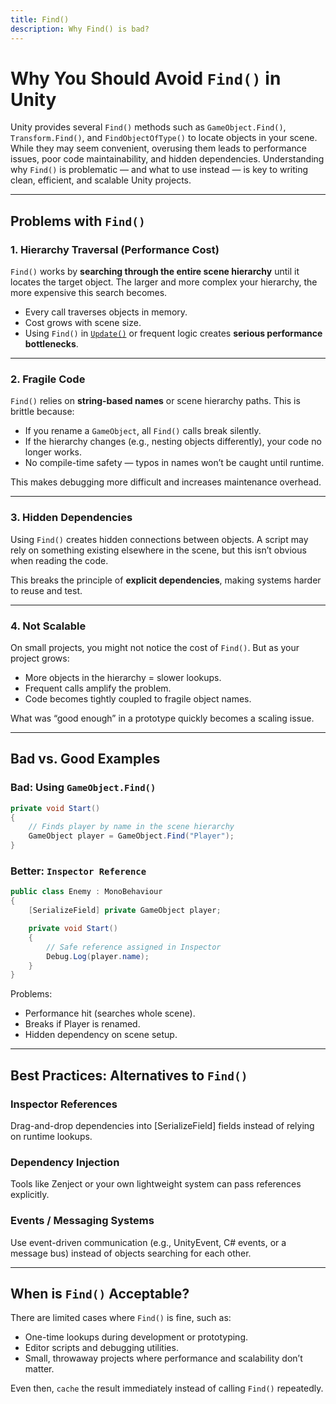 ```yaml
---
title: Find()
description: Why Find() is bad?
---
```


# Why You Should Avoid `Find()` in Unity

Unity provides several `Find()` methods such as `GameObject.Find()`, `Transform.Find()`, and `FindObjectOfType()` to locate objects in your scene. While they may seem convenient, overusing them leads to performance issues, poor code maintainability, and hidden dependencies. Understanding why `Find()` is problematic — and what to use instead — is key to writing clean, efficient, and scalable Unity projects.

---

## Problems with `Find()`

### 1. Hierarchy Traversal (Performance Cost)
`Find()` works by **searching through the entire scene hierarchy** until it locates the target object. The larger and more complex your hierarchy, the more expensive this search becomes.

- Every call traverses objects in memory.
- Cost grows with scene size.
- Using `Find()` in [`Update()`](Update()) or frequent logic creates **serious performance bottlenecks**.
  
---

### 2. Fragile Code
`Find()` relies on **string-based names** or scene hierarchy paths. This is brittle because:

- If you rename a `GameObject`, all `Find()` calls break silently.
- If the hierarchy changes (e.g., nesting objects differently), your code no longer works.
- No compile-time safety — typos in names won’t be caught until runtime.

This makes debugging more difficult and increases maintenance overhead.

---

### 3. Hidden Dependencies
Using `Find()` creates hidden connections between objects. A script may rely on something existing elsewhere in the scene, but this isn’t obvious when reading the code.

This breaks the principle of **explicit dependencies**, making systems harder to reuse and test.

---

### 4. Not Scalable
On small projects, you might not notice the cost of `Find()`. But as your project grows:

- More objects in the hierarchy = slower lookups.
- Frequent calls amplify the problem.
- Code becomes tightly coupled to fragile object names.

What was “good enough” in a prototype quickly becomes a scaling issue.

---

## Bad vs. Good Examples

### Bad: Using `GameObject.Find()`
```csharp
private void Start()
{
    // Finds player by name in the scene hierarchy
    GameObject player = GameObject.Find("Player");
}
```

### Better: `Inspector Reference`
```csharp
public class Enemy : MonoBehaviour
{
    [SerializeField] private GameObject player;

    private void Start()
    {
        // Safe reference assigned in Inspector
        Debug.Log(player.name);
    }
}
```

Problems:
- Performance hit (searches whole scene).
- Breaks if Player is renamed.
- Hidden dependency on scene setup.

---

## Best Practices: Alternatives to `Find()`

### Inspector References
Drag-and-drop dependencies into [SerializeField] fields instead of relying on runtime lookups.

### Dependency Injection
Tools like Zenject or your own lightweight system can pass references explicitly.

### Events / Messaging Systems
Use event-driven communication (e.g., UnityEvent, C# events, or a message bus) instead of objects searching for each other.

---

## When is `Find()` Acceptable?

There are limited cases where `Find()` is fine, such as:
- One-time lookups during development or prototyping.
- Editor scripts and debugging utilities.
- Small, throwaway projects where performance and scalability don’t matter.

Even then, `cache` the result immediately instead of calling `Find()` repeatedly.